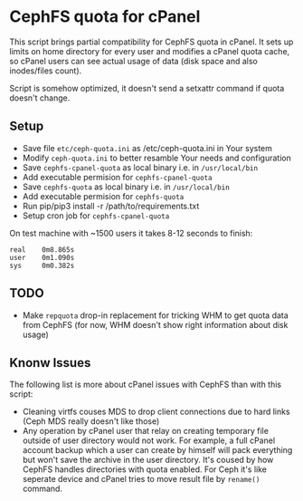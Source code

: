 # CephFS quota for cPanel
This script brings partial compatibility for CephFS quota in cPanel. It sets up limits on home directory for every user and modifies a cPanel quota cache, so cPanel users can see actual usage of data (disk space and also inodes/files count).

Script is somehow optimized, it doesn't send a setxattr command if quota doesn't change.

## Setup
- Save file `etc/ceph-quota.ini` as /etc/ceph-quota.ini in Your system
- Modify `ceph-quota.ini` to better resamble Your needs and configuration
- Save `cephfs-cpanel-quota` as local binary i.e. in `/usr/local/bin`
- Add executable permision for `cephfs-cpanel-quota`
- Save `cephfs-quota` as local binary i.e. in `/usr/local/bin`
- Add executable permision for `cephfs-quota`
- Run pip/pip3 install -r /path/to/requirements.txt
- Setup cron job for `cephfs-cpanel-quota`

On test machine with ~1500 users it takes 8-12 seconds to finish:
```
real    0m8.865s
user    0m1.090s
sys     0m0.382s
```

## TODO
- Make `repquota` drop-in replacement for tricking WHM to get quota data from CephFS (for now, WHM doesn't show right information about disk usage)

## Knonw Issues
The following list is more about cPanel issues with CephFS than with this script:
- Cleaning virtfs couses MDS to drop client connections due to hard links (Ceph MDS really doesn't like those)
- Any operation by cPanel user that relay on creating temporary file outside of user directory would not work. For example, a full cPanel account backup which a user can create by himself will pack everything but won't save the archive in the user directory. It's coused by how CephFS handles directories with quota enabled. For Ceph it's like seperate device and cPanel tries to move result file by `rename()` command.
